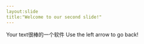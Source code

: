 ```yaml
---
layout:slide
title:"Welcome to our second slide!"
---
```

Your text很棒的一个软件
Use the left arrow to go back!
